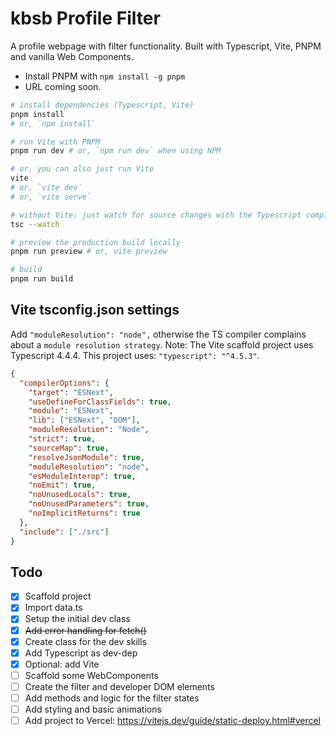 # kbsb Profile Filter

A profile webpage with filter functionality. Built with Typescript, Vite, PNPM and vanilla Web Components.

- Install PNPM with `npm install -g pnpm`
- URL coming soon.

```bash
# install dependencies (Typescript, Vite)
pnpm install
# or, `npm install`

# run Vite with PNPM
pnpm run dev # or, `npm run dev` when using NPM

# or, you can also just run Vite
vite
# or, `vite dev`
# or, `vite serve`

# without Vite: just watch for source changes with the Typescript compiler
tsc --watch

# preview the production build locally
pnpm run preview # or, vite preview

# build
pnpm run build
```


## Vite tsconfig.json settings

Add `"moduleResolution": "node",` otherwise the TS compiler complains about a `module resolution strategy`. Note: The Vite scaffold project uses Typescript 4.4.4. This project uses: `"typescript": "^4.5.3"`.

```json
{
  "compilerOptions": {
    "target": "ESNext",
    "useDefineForClassFields": true,
    "module": "ESNext",
    "lib": ["ESNext", "DOM"],
    "moduleResolution": "Node",
    "strict": true,
    "sourceMap": true,
    "resolveJsonModule": true,
    "moduleResolution": "node",
    "esModuleInterop": true,
    "noEmit": true,
    "noUnusedLocals": true,
    "noUnusedParameters": true,
    "noImplicitReturns": true
  },
  "include": ["./src"]
}
```


## Todo

- [X] Scaffold project
- [X] Import data.ts
- [X] Setup the initial dev class
- [X] ~~Add error handling for fetch()~~
- [X] Create class for the dev skills
- [X] Add Typescript as dev-dep
- [X] Optional: add Vite
- [ ] Scaffold some WebComponents
- [ ] Create the filter and developer DOM elements
- [ ] Add methods and logic for the filter states
- [ ] Add styling and basic animations
- [ ] Add project to Vercel: https://vitejs.dev/guide/static-deploy.html#vercel
